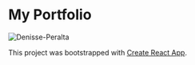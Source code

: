 # My Portfolio
![Denisse-Peralta](https://i.ibb.co/dkThVZR/Denisse-PB2.png)





This project was bootstrapped with [Create React App](https://github.com/facebook/create-react-app).